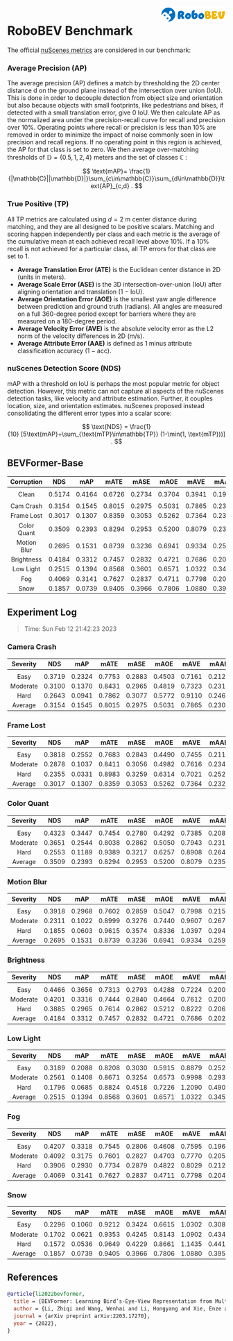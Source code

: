 <img src="../figs/logo2.png" align="right" width="30%">

# RoboBEV Benchmark

The official [nuScenes metrics](https://www.nuscenes.org/object-detection/?externalData=all&mapData=all&modalities=Any) are considered in our benchmark:

### Average Precision (AP)

The average precision (AP) defines a match by thresholding the 2D center distance d on the ground plane instead of the intersection over union (IoU). This is done in order to decouple detection from object size and orientation but also because objects with small footprints, like pedestrians and bikes, if detected with a small translation error, give $0$ IoU.
We then calculate AP as the normalized area under the precision-recall curve for recall and precision over 10%. Operating points where recall or precision is less than $10$% are removed in order to minimize the impact of noise commonly seen in low precision and recall regions. If no operating point in this region is achieved, the AP for that class is set to zero. We then average over-matching thresholds of $\mathbb{D}=\{0.5, 1, 2, 4\}$ meters and the set of classes $\mathbb{C}$ :

$$
\text{mAP}= \frac{1}{|\mathbb{C}||\mathbb{D}|}\sum_{c\in\mathbb{C}}\sum_{d\in\mathbb{D}}\text{AP}_{c,d} .
$$

### True Positive (TP)

All TP metrics are calculated using $d=2$ m center distance during matching, and they are all designed to be positive scalars. Matching and scoring happen independently per class and each metric is the average of the cumulative mean at each achieved recall level above $10$%. If a $10$% recall is not achieved for a particular class, all TP errors for that class are set to $1$. 

- **Average Translation Error (ATE)** is the Euclidean center distance in 2D (units in meters). 
- **Average Scale Error (ASE)** is the 3D intersection-over-union (IoU) after aligning orientation and translation ($1$ − IoU).
- **Average Orientation Error (AOE)** is the smallest yaw angle difference between prediction and ground truth (radians). All angles are measured on a full $360$-degree period except for barriers where they are measured on a $180$-degree period.
- **Average Velocity Error (AVE)** is the absolute velocity error as the L2 norm of the velocity differences in 2D (m/s).
- **Average Attribute Error (AAE)** is defined as $1$ minus attribute classification accuracy ($1$ − acc).

### nuScenes Detection Score (NDS)
mAP with a threshold on IoU is perhaps the most popular metric for object detection. However, this metric can not capture all aspects of the nuScenes detection tasks, like velocity and attribute estimation. Further, it couples location, size, and orientation estimates. nuScenes proposed instead consolidating the different error types into a scalar score:

$$
\text{NDS} = \frac{1}{10} [5\text{mAP}+\sum_{\text{mTP}\in\mathbb{TP}} (1-\min(1, \text{mTP}))] .
$$


## BEVFormer-Base

| **Corruption** | **NDS** | **mAP** | **mATE** | **mASE** | **mAOE** | **mAVE** | **mAAE** |
| :------------: | :-----: | :-----: | :------: | :------: | :------: | :------: | :------: |
| |
| Clean       | 0.5174    | 0.4164    | 0.6726     | 0.2734     | 0.3704     | 0.3941     | 0.1974     |
| |
| Cam Crash   | 0.3154    | 0.1545    | 0.8015     | 0.2975     | 0.5031     | 0.7865     | 0.2301     |
| Frame Lost  | 0.3017    | 0.1307    | 0.8359     | 0.3053     | 0.5262     | 0.7364     | 0.2328     |
| Color Quant | 0.3509    | 0.2393    | 0.8294     | 0.2953     | 0.5200     | 0.8079     | 0.2350     |
| Motion Blur | 0.2695    | 0.1531    | 0.8739     | 0.3236     | 0.6941     | 0.9334     | 0.2592     |
| Brightness  | 0.4184    | 0.3312    | 0.7457     | 0.2832     | 0.4721     | 0.7686     | 0.2024     |
| Low Light   | 0.2515    | 0.1394    | 0.8568     | 0.3601     | 0.6571     | 1.0322     | 0.3453     |
| Fog         | 0.4069    | 0.3141    | 0.7627     | 0.2837     | 0.4711     | 0.7798     | 0.2046     |
| Snow        | 0.1857    | 0.0739    | 0.9405     | 0.3966     | 0.7806     | 1.0880     | 0.3951     |


## Experiment Log

> Time: Sun Feb 12 21:42:23 2023


### Camera Crash

| **Severity** | **NDS** | **mAP** | **mATE** | **mASE** | **mAOE** | **mAVE** | **mAAE** |
| :----------: | :-----: | :-----: | :------: | :------: | :------: | :------: | :------: |
| |
| Easy         | 0.3719    | 0.2324    | 0.7753     | 0.2883     | 0.4503     | 0.7161     | 0.2127     |
| Moderate     | 0.3100    | 0.1370    | 0.8431     | 0.2965     | 0.4819     | 0.7323     | 0.2315     |
| Hard         | 0.2643    | 0.0941    | 0.7862     | 0.3077     | 0.5772     | 0.9110     | 0.2460     |
| Average      | 0.3154    | 0.1545    | 0.8015     | 0.2975     | 0.5031     | 0.7865     | 0.2301     |


### Frame Lost

| **Severity** | **NDS** | **mAP** | **mATE** | **mASE** | **mAOE** | **mAVE** | **mAAE** |
| :----------: | :-----: | :-----: | :------: | :------: | :------: | :------: | :------: |
| |
| Easy         | 0.3818    | 0.2552    | 0.7683     | 0.2843     | 0.4490     | 0.7455     | 0.2110     |
| Moderate     | 0.2878    | 0.1037    | 0.8411     | 0.3056     | 0.4982     | 0.7616     | 0.2345     |
| Hard         | 0.2355    | 0.0331    | 0.8983     | 0.3259     | 0.6314     | 0.7021     | 0.2528     |
| Average      | 0.3017    | 0.1307    | 0.8359     | 0.3053     | 0.5262     | 0.7364     | 0.2328     |


### Color Quant

| **Severity** | **NDS** | **mAP** | **mATE** | **mASE** | **mAOE** | **mAVE** | **mAAE** |
| :----------: | :-----: | :-----: | :------: | :------: | :------: | :------: | :------: |
| |
| Easy         | 0.4323    | 0.3447    | 0.7454     | 0.2780     | 0.4292     | 0.7385     | 0.2088     |
| Moderate     | 0.3651    | 0.2544    | 0.8038     | 0.2862     | 0.5050     | 0.7943     | 0.2318     |
| Hard         | 0.2553    | 0.1189    | 0.9389     | 0.3217     | 0.6257     | 0.8908     | 0.2643     |
| Average      | 0.3509    | 0.2393    | 0.8294     | 0.2953     | 0.5200     | 0.8079     | 0.2350     |


### Motion Blur

| **Severity** | **NDS** | **mAP** | **mATE** | **mASE** | **mAOE** | **mAVE** | **mAAE** |
| :----------: | :-----: | :-----: | :------: | :------: | :------: | :------: | :------: |
| |
| Easy         | 0.3918    | 0.2968    | 0.7602     | 0.2859     | 0.5047     | 0.7998     | 0.2152     |
| Moderate     | 0.2311    | 0.1022    | 0.8999     | 0.3276     | 0.7440     | 0.9607     | 0.2679     |
| Hard         | 0.1855    | 0.0603    | 0.9615     | 0.3574     | 0.8336     | 1.0397     | 0.2944     |
| Average      | 0.2695    | 0.1531    | 0.8739     | 0.3236     | 0.6941     | 0.9334     | 0.2592     |


### Brightness

| **Severity** | **NDS** | **mAP** | **mATE** | **mASE** | **mAOE** | **mAVE** | **mAAE** |
| :----------: | :-----: | :-----: | :------: | :------: | :------: | :------: | :------: |
| |
| Easy         | 0.4466    | 0.3656    | 0.7313     | 0.2793     | 0.4288     | 0.7224     | 0.2001     |
| Moderate     | 0.4201    | 0.3316    | 0.7444     | 0.2840     | 0.4664     | 0.7612     | 0.2009     |
| Hard         | 0.3885    | 0.2965    | 0.7614     | 0.2862     | 0.5212     | 0.8222     | 0.2061     |
| Average      | 0.4184    | 0.3312    | 0.7457     | 0.2832     | 0.4721     | 0.7686     | 0.2024     |


### Low Light

| **Severity** | **NDS** | **mAP** | **mATE** | **mASE** | **mAOE** | **mAVE** | **mAAE** |
| :----------: | :-----: | :-----: | :------: | :------: | :------: | :------: | :------: |
| |
| Easy         | 0.3189    | 0.2088    | 0.8208     | 0.3030     | 0.5915     | 0.8879     | 0.2525     |
| Moderate     | 0.2561    | 0.1408    | 0.8671     | 0.3254     | 0.6573     | 0.9998     | 0.2933     |
| Hard         | 0.1796    | 0.0685    | 0.8824     | 0.4518     | 0.7226     | 1.2090     | 0.4900     |
| Average      | 0.2515    | 0.1394    | 0.8568     | 0.3601     | 0.6571     | 1.0322     | 0.3453     |


### Fog

| **Severity** | **NDS** | **mAP** | **mATE** | **mASE** | **mAOE** | **mAVE** | **mAAE** |
| :----------: | :-----: | :-----: | :------: | :------: | :------: | :------: | :------: |
| |
| Easy         | 0.4207    | 0.3318    | 0.7545     | 0.2806     | 0.4608     | 0.7595     | 0.1968     |
| Moderate     | 0.4092    | 0.3175    | 0.7601     | 0.2827     | 0.4703     | 0.7770     | 0.2051     |
| Hard         | 0.3906    | 0.2930    | 0.7734     | 0.2879     | 0.4822     | 0.8029     | 0.2120     |
| Average      | 0.4069    | 0.3141    | 0.7627     | 0.2837     | 0.4711     | 0.7798     | 0.2046     |


### Snow

| **Severity** | **NDS** | **mAP** | **mATE** | **mASE** | **mAOE** | **mAVE** | **mAAE** |
| :----------: | :-----: | :-----: | :------: | :------: | :------: | :------: | :------: |
| |
| Easy         | 0.2296    | 0.1060    | 0.9212     | 0.3424     | 0.6615     | 1.0302     | 0.3087     |
| Moderate     | 0.1702    | 0.0621    | 0.9353     | 0.4245     | 0.8143     | 1.0902     | 0.4346     |
| Hard         | 0.1572    | 0.0536    | 0.9649     | 0.4229     | 0.8661     | 1.1435     | 0.4419     |
| Average      | 0.1857    | 0.0739    | 0.9405     | 0.3966     | 0.7806     | 1.0880     | 0.3951     |



## References

```bib
@article{li2022bevformer,
  title = {BEVFormer: Learning Bird’s-Eye-View Representation from Multi-Camera Images via Spatiotemporal Transformers},
  author = {Li, Zhiqi and Wang, Wenhai and Li, Hongyang and Xie, Enze and Sima, Chonghao and Lu, Tong and Qiao, Yu and Dai, Jifeng},
  journal = {arXiv preprint arXiv:2203.17270},
  year = {2022},
}
```
